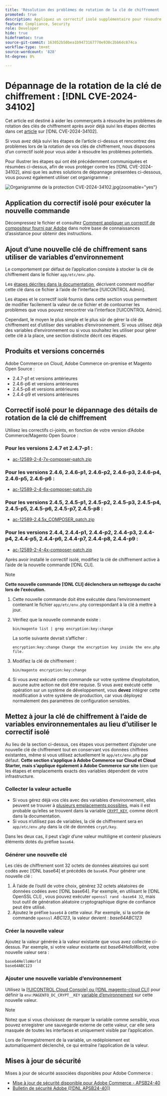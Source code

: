 ```yaml
---
title: 'Résolution des problèmes de rotation de la clé de chiffrement : [!DNL CVE-2024-34102]'
promoted: true
description: Appliquez un correctif isolé supplémentaire pour résoudre d’autres problèmes de dépannage lors de la mise à jour des clés de chiffrement à partir de [!DNL CVE-2024-34102] pour Adobe Commerce 2.4.4-p8, 2.4.5-p7, 2.4.6-p5, 2.4.7 et les versions antérieures.
feature: Compliance, Security
role: Developer
hide: true
hidefromtoc: true
source-git-commit: 163052b50bea1b9473167770e930c2bb6dc874ca
workflow-type: tm+mt
source-wordcount: '828'
ht-degree: 0%

---
```


# Dépannage de la rotation de la clé de chiffrement : [!DNL CVE-2024-34102]

Cet article est destiné à aider les commerçants à résoudre les problèmes de rotation des clés de chiffrement après avoir déjà suivi les étapes décrites dans cet [article](https://experienceleague.adobe.com/fr/docs/experience-cloud-kcs/kbarticles/ka-27136) sur [!DNL CVE-2024-34102].

Si vous avez déjà suivi les étapes de l’article ci-dessus et rencontrez des problèmes lors de la rotation de vos clés de chiffrement, nous disposons d’un correctif isolé pour vous aider à résoudre les problèmes potentiels.

Pour illustrer les étapes qui ont été précédemment communiquées et résumées ci-dessus, afin de vous protéger contre les [!DNL CVE-2024-34102], ainsi que les autres solutions de dépannage présentées ci-dessous, vous pouvez également utiliser cet organigramme :


![Organigramme de la protection CVE-2024-34102.jpg](assets/cve-2024-34102-protection-flow-chart.jpg){zoomable="yes"}


## Application du correctif isolé pour exécuter la nouvelle commande

Décompressez le fichier et consultez [Comment appliquer un correctif de compositeur fourni par Adobe](https://experienceleague.adobe.com/docs/commerce-knowledge-base/kb/how-to/how-to-apply-a-composer-patch-provided-by-magento.html?lang=fr) dans notre base de connaissances d’assistance pour obtenir des instructions.

## Ajout d’une nouvelle clé de chiffrement sans utiliser de variables d’environnement

Le comportement par défaut de l’application consiste à stocker la clé de chiffrement dans le fichier `app/etc/env.php`.

Les [&#x200B; étapes décrites dans la documentation &#x200B;](https://experienceleague.adobe.com/fr/docs/commerce-admin/systems/security/encryption-key) décrivent comment modifier cette clé dans ce fichier à l’aide de l’interface [!UICONTROL Admin].

Les étapes et le correctif isolé fournis dans cette section vous permettent de modifier facilement la valeur de ce fichier et de contourner les problèmes que vous pouvez rencontrer via l’interface [!UICONTROL Admin].

Cependant, le moyen le plus simple et le plus sûr de gérer la clé de chiffrement est d’utiliser des variables d’environnement. Si vous utilisez déjà des variables d’environnement ou si vous souhaitez les utiliser pour gérer cette clé à la place, une section distincte décrit ces étapes.

## Produits et versions concernés

Adobe Commerce on Cloud, Adobe Commerce on-premise et Magento Open Source :

* 2.4.7-p1 et versions antérieures
* 2.4.6-p6 et versions antérieures
* 2.4.5-p8 et versions antérieures
* 2.4.4-p9 et versions antérieures

## Correctif isolé pour le dépannage des détails de rotation de la clé de chiffrement

Utilisez les correctifs ci-joints, en fonction de votre version d’Adobe Commerce/Magento Open Source :

### Pour les versions 2.4.7 et 2.4.7-p1 :

* [ac-12589-2-4-7x-composer-patch.zip](assets/ac-12589-2-4-7x-composer-patch.zip)

### Pour les versions 2.4.6, 2.4.6-p1, 2.4.6-p2, 2.4.6-p3, 2.4.6-p4, 2.4.6-p5, 2.4.6-p6 :

* [ac-12589-2-4-6x-composer-patch.zip](assets/ac-12589-2-4-6x-composer-patch.zip)

### Pour les versions 2.4.5, 2.4.5-p1, 2.4.5-p2, 2.4.5-p3, 2.4.5-p4, 2.4.5-p5, 2.4.5-p6, 2.4.5-p7, 2.4.5-p8 :

* [ac-12589-2.4.5x_COMPOSER_patch.zip](assets/ac-12589-2-4-5x-composer-patch.zip)

### Pour les versions 2.4.4, 2.4.4-p1, 2.4.4-p2, 2.4.4-p3, 2.4.4-p4, 2.4.4-p5, 2.4.4-p6, 2.4.4-p7, 2.4.4-p8, 2.4.4-p9 :

* [ac-12589-2-4-4x-composer-patch.zip](assets/ac-12589-2-4-4x-composer-patch.zip)


Après avoir installé le correctif isolé, modifiez la clé de chiffrement active à l’aide de la nouvelle commande [!DNL CLI].

>[!NOTE]
>
>**Cette nouvelle commande [!DNL CLI] déclenchera un nettoyage du cache lors de l’exécution.**

1. Cette nouvelle commande doit être exécutée dans l’environnement contenant le fichier `app/etc/env.php` correspondant à la clé à mettre à jour.
1. Vérifiez que la nouvelle commande existe :

   ```
   bin/magento list | grep encryption:key:change
   ```

   La sortie suivante devrait s’afficher :

   ```
   encryption:key:change Change the encryption key inside the env.php file.
   ```

1. Modifiez la clé de chiffrement :

   ```
   bin/magento encryption:key:change
   ```

1. Si vous avez exécuté cette commande sur votre système d’exploitation, aucune autre action ne doit être requise.
Si vous avez exécuté cette opération sur un système de développement, vous **devez** intégrer cette modification à votre système de production, car vous déployez normalement des paramètres de configuration sensibles.

## Mettez à jour la clé de chiffrement à l’aide de variables environnementales au lieu d’utiliser le correctif isolé

Au lieu de la section ci-dessus, ces étapes vous permettent d’ajouter une nouvelle clé de chiffrement tout en conservant vos données chiffrées existantes, même si vous utilisez actuellement le `app/etc/env.php` par défaut.
**Cette section s’applique à Adobe Commerce sur Cloud et Cloud Starter, mais s’applique également à Adobe Commerce sur site** bien que les étapes et emplacements exacts des variables dépendent de votre infrastructure.

### Collecter la valeur actuelle

* Si vous gérez déjà vos clés avec des variables d’environnement, elles peuvent se trouver à [plusieurs emplacements possibles](https://experienceleague.adobe.com/fr/docs/commerce-cloud-service/user-guide/configure/env/stage/variables-intro), mais il est probable qu’elles se trouvent dans la variable [`CRYPT_KEY`](https://experienceleague.adobe.com/fr/docs/commerce-cloud-service/user-guide/configure/env/stage/variables-deploy#crypt_key), comme décrit dans la documentation.
* Si vous n’utilisez pas de variables, la clé de chiffrement sera en `app/etc/env.php` dans la clé de données `crypt/key`.

Dans les deux cas, il peut s’agir d’une valeur multiligne et contenir plusieurs éléments dotés du préfixe `base64`.

### Générer une nouvelle clé

Les clés de chiffrement sont 32 octets de données aléatoires qui sont codés avec [!DNL base64] et précédés de `base64`.
Pour générer une nouvelle clé :

1. À l’aide de l’outil de votre choix, générez 32 octets aléatoires de données codées avec [!DNL base64]. Par exemple, en utilisant le [!DNL OpenSSL CLI] , vous pouvez exécuter `openssl rand -base64 32`, mais tout outil de génération aléatoire cryptographique digne de confiance peut être utilisé.
1. Ajoutez le préfixe `base64` à cette valeur. Par exemple, si la sortie de commande `openssl` *ABC123*, la valeur devient : *base64ABC123*

### Créer la nouvelle valeur

Ajoutez la valeur générée à la valeur existante que vous avez collectée ci-dessus. Par exemple, si votre valeur existante est *base64HelloWorld*, votre nouvelle valeur sera :<br>

```
base64HelloWorld
base64ABC123
```

### Ajouter une nouvelle variable d’environnement

Utilisez la [[!UICONTROL Cloud Console] ou  [!DNL magento-cloud CLI]](https://experienceleague.adobe.com/fr/docs/commerce-cloud-service/user-guide/configure/env/variable-levels) pour définir la `env:MAGENTO_DC_CRYPT__KEY` [variable d’environnement](https://experienceleague.adobe.com/fr/docs/commerce-cloud-service/user-guide/configure/env/stage/variables-cloud) sur cette nouvelle valeur.

>[!NOTE]
>
>Notez que si vous choisissez de marquer la variable comme *sensible*, vous pouvez enregistrer une sauvegarde externe de cette valeur, car elle sera masquée de toutes les interfaces et uniquement visible par l’application.

Lors de l’enregistrement de la variable, un redéploiement est automatiquement déclenché, ce qui entraîne l’application de la valeur.

## Mises à jour de sécurité

Mises à jour de sécurité associées disponibles pour Adobe Commerce :

* [Mise à jour de sécurité disponible pour Adobe Commerce - APSB24-40](https://experienceleague.adobe.com/fr/docs/experience-cloud-kcs/kbarticles/ka-27136)
* [Bulletin de sécurité Adobe ([!DNL APSB24-40])](https://helpx.adobe.com/fr/security/products/magento/apsb24-40.html)
